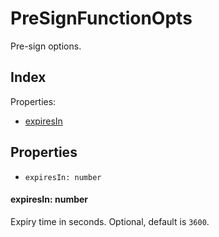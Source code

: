 
# PreSignFunctionOpts


Pre-sign options.

## Index



Properties:

- [expiresIn](#expiresin-number)



## Properties

- `expiresIn: number`


#### expiresIn: number

Expiry time in seconds. Optional, default is `3600`.





